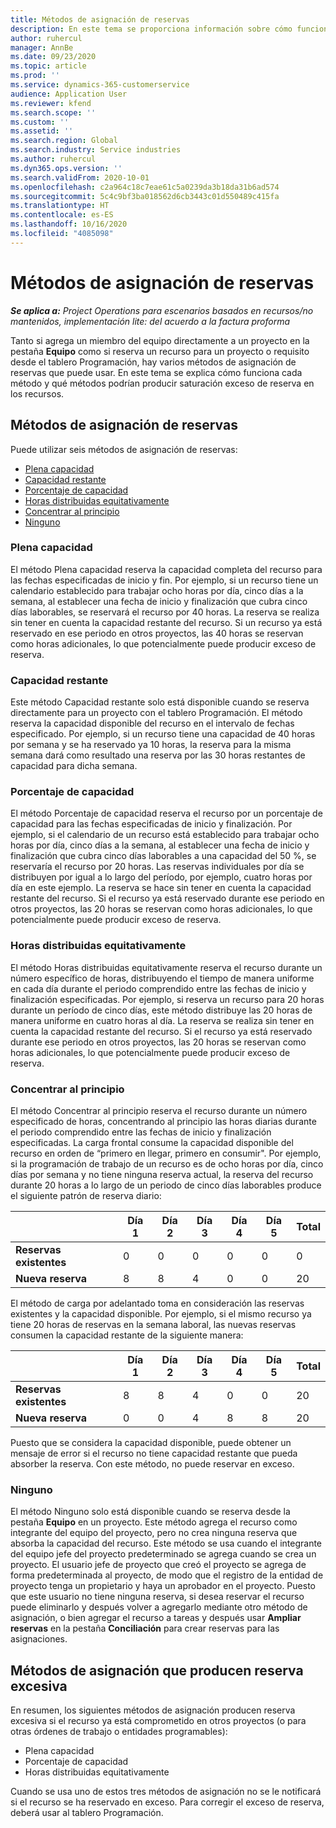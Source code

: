 ```yaml
---
title: Métodos de asignación de reservas
description: En este tema se proporciona información sobre cómo funcionan los métodos de asignación de reservas en Project Operations.
author: ruhercul
manager: AnnBe
ms.date: 09/23/2020
ms.topic: article
ms.prod: ''
ms.service: dynamics-365-customerservice
audience: Application User
ms.reviewer: kfend
ms.search.scope: ''
ms.custom: ''
ms.assetid: ''
ms.search.region: Global
ms.search.industry: Service industries
ms.author: ruhercul
ms.dyn365.ops.version: ''
ms.search.validFrom: 2020-10-01
ms.openlocfilehash: c2a964c18c7eae61c5a0239da3b18da31b6ad574
ms.sourcegitcommit: 5c4c9bf3ba018562d6cb3443c01d550489c415fa
ms.translationtype: HT
ms.contentlocale: es-ES
ms.lasthandoff: 10/16/2020
ms.locfileid: "4085098"
---
```

# <a name="booking-allocation-methods"></a>Métodos de asignación de reservas

_**Se aplica a:** Project Operations para escenarios basados en recursos/no mantenidos, implementación lite: del acuerdo a la factura proforma_

Tanto si agrega un miembro del equipo directamente a un proyecto en la pestaña **Equipo** como si reserva un recurso para un proyecto o requisito desde el tablero Programación, hay varios métodos de asignación de reservas que puede usar. En este tema se explica cómo funciona cada método y qué métodos podrían producir saturación exceso de reserva en los recursos.

## <a name="booking-allocation-methods"></a>Métodos de asignación de reservas

Puede utilizar seis métodos de asignación de reservas:

- [Plena capacidad](#full)
- [Capacidad restante](#remaining)
- [Porcentaje de capacidad](#percentage)
- [Horas distribuidas equitativamente](#evenly)
- [Concentrar al principio](#front)
- [Ninguno](#none)

### <a name="full-capacity"></a><a name="full"></a>Plena capacidad 
El método Plena capacidad reserva la capacidad completa del recurso para las fechas especificadas de inicio y fin. Por ejemplo, si un recurso tiene un calendario establecido para trabajar ocho horas por día, cinco días a la semana, al establecer una fecha de inicio y finalización que cubra cinco días laborables, se reservará el recurso por 40 horas. La reserva se realiza sin tener en cuenta la capacidad restante del recurso. Si un recurso ya está reservado en ese periodo en otros proyectos, las 40 horas se reservan como horas adicionales, lo que potencialmente puede producir exceso de reserva.

### <a name="remaining-capacity"></a><a name="remaining"></a>Capacidad restante
Este método Capacidad restante solo está disponible cuando se reserva directamente para un proyecto con el tablero Programación. El método reserva la capacidad disponible del recurso en el intervalo de fechas especificado. Por ejemplo, si un recurso tiene una capacidad de 40 horas por semana y se ha reservado ya 10 horas, la reserva para la misma semana dará como resultado una reserva por las 30 horas restantes de capacidad para dicha semana.

### <a name="percentage-capacity"></a><a name="percentage"></a>Porcentaje de capacidad
El método Porcentaje de capacidad reserva el recurso por un porcentaje de capacidad para las fechas especificadas de inicio y finalización. Por ejemplo, si el calendario de un recurso está establecido para trabajar ocho horas por día, cinco días a la semana, al establecer una fecha de inicio y finalización que cubra cinco días laborables a una capacidad del 50 %, se reservaría el recurso por 20 horas. Las reservas individuales por día se distribuyen por igual a lo largo del período, por ejemplo, cuatro horas por día en este ejemplo. La reserva se hace sin tener en cuenta la capacidad restante del recurso. Si el recurso ya está reservado durante ese periodo en otros proyectos, las 20 horas se reservan como horas adicionales, lo que potencialmente puede producir exceso de reserva.

### <a name="evenly-distribute-hours"></a><a name="evenly"></a>Horas distribuidas equitativamente
El método Horas distribuidas equitativamente reserva el recurso durante un número específico de horas, distribuyendo el tiempo de manera uniforme en cada día durante el periodo comprendido entre las fechas de inicio y finalización especificadas. Por ejemplo, si reserva un recurso para 20 horas durante un período de cinco días, este método distribuye las 20 horas de manera uniforme en cuatro horas al día. La reserva se realiza sin tener en cuenta la capacidad restante del recurso. Si el recurso ya está reservado durante ese periodo en otros proyectos, las 20 horas se reservan como horas adicionales, lo que potencialmente puede producir exceso de reserva.

### <a name="front-load-hours"></a><a name="front"></a>Concentrar al principio
El método Concentrar al principio reserva el recurso durante un número especificado de horas, concentrando al principio las horas diarias durante el periodo comprendido entre las fechas de inicio y finalización especificadas. La carga frontal consume la capacidad disponible del recurso en orden de “primero en llegar, primero en consumir". Por ejemplo, si la programación de trabajo de un recurso es de ocho horas por día, cinco días por semana y no tiene ninguna reserva actual, la reserva del recurso durante 20 horas a lo largo de un periodo de cinco días laborables produce el siguiente patrón de reserva diario: 

|                           |    Día 1    |    Día 2    |    Día 3    |    Día 4    |    Día 5    |    Total    |
|---------------------------|-------------|-------------|-------------|-------------|-------------|-------------|
|    **Reservas existentes**    |    0        |    0        |    0        |    0        |    0        |    0        |
|    **Nueva reserva**          |    8        |    8        |    4        |    0        |    0        |    20       |

El método de carga por adelantado toma en consideración las reservas existentes y la capacidad disponible. Por ejemplo, si el mismo recurso ya tiene 20 horas de reservas en la semana laboral, las nuevas reservas consumen la capacidad restante de la siguiente manera:

|                     | Día 1 | Día 2 | Día 3 | Día 4 | Día 5 | Total |
|---------------------|-------|-------|-------|-------|-------|-------|
| **Reservas existentes** | 8     | 8     | 4     | 0     | 0     | 20    |
| **Nueva reserva**       | 0     | 0     | 4     | 8     | 8     | 20    |

Puesto que se considera la capacidad disponible, puede obtener un mensaje de error si el recurso no tiene capacidad restante que pueda absorber la reserva. Con este método, no puede reservar en exceso.

### <a name="none"></a><a name="none"></a>Ninguno
El método Ninguno solo está disponible cuando se reserva desde la pestaña **Equipo** en un proyecto. Este método agrega el recurso como integrante del equipo del proyecto, pero no crea ninguna reserva que absorba la capacidad del recurso. Este método se usa cuando el integrante del equipo jefe del proyecto predeterminado se agrega cuando se crea un proyecto. El usuario jefe de proyecto que creó el proyecto se agrega de forma predeterminada al proyecto, de modo que el registro de la entidad de proyecto tenga un propietario y haya un aprobador en el proyecto. Puesto que este usuario no tiene ninguna reserva, si desea reservar el recurso puede eliminarlo y después volver a agregarlo mediante otro método de asignación, o bien agregar el recurso a tareas y después usar **Ampliar reservas** en la pestaña **Conciliación** para crear reservas para las asignaciones.

## <a name="allocation-methods-that-lead-to-overbooking"></a>Métodos de asignación que producen reserva excesiva
En resumen, los siguientes métodos de asignación producen reserva excesiva si el recurso ya está comprometido en otros proyectos (o para otras órdenes de trabajo o entidades programables):

- Plena capacidad
- Porcentaje de capacidad
- Horas distribuidas equitativamente

Cuando se usa uno de estos tres métodos de asignación no se le notificará si el recurso se ha reservado en exceso. Para corregir el exceso de reserva, deberá usar al tablero Programación.
